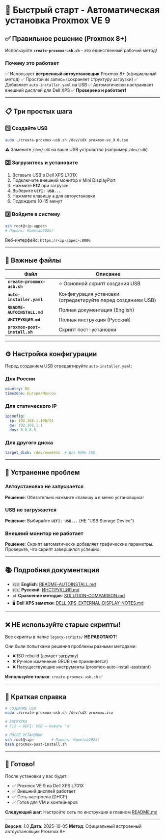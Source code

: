 # 🚀 Быстрый старт - Автоматическая установка Proxmox VE 9

## ✅ Правильное решение (Proxmox 8+)

Используйте **`create-proxmox-usb.sh`** - это единственный рабочий метод!

### Почему это работает

✅ Использует **встроенный автоустановщик** Proxmox 8+ (официальный метод)
✅ Простой `dd` запись (сохраняет структуру загрузки)
✅ Добавляет `auto-installer.yaml` на USB
✅ Автоматически настраивает внешний дисплей для Dell XPS
✅ **Проверено и работает!**

---

## 📋 Три простых шага

### 1️⃣ Создайте USB

```bash
sudo ./create-proxmox-usb.sh /dev/sdX proxmox-ve_9.0.iso
```

⚠️ Замените `/dev/sdX` на ваше USB устройство (например `/dev/sdb`)

### 2️⃣ Загрузитесь и установите

1. Вставьте USB в Dell XPS L701X
2. Подключите внешний монитор к Mini DisplayPort
3. Нажмите **F12** при загрузке
4. Выберите **`UEFI: USB...`**
5. Нажмите клавишу **`a`** для автоустановки
6. Подождите 10-15 минут

### 3️⃣ Войдите в систему

```bash
ssh root@<ip-адрес>
# Пароль: Homelab2025!
```

Веб-интерфейс: `https://<ip-адрес>:8006`

---

## 📁 Важные файлы

| Файл | Описание |
|------|----------|
| **`create-proxmox-usb.sh`** | ⭐ Основной скрипт создания USB |
| **`auto-installer.yaml`** | Конфигурация установки (отредактируйте перед созданием USB) |
| **`README-AUTOINSTALL.md`** | Полная документация (English) |
| **`ИНСТРУКЦИЯ.md`** | Полная инструкция (Русский) |
| **`proxmox-post-install.sh`** | Скрипт пост-установки |

---

## ⚙️ Настройка конфигурации

Перед созданием USB отредактируйте `auto-installer.yaml`:

### Для России

```yaml
country: RU
timezone: Europe/Moscow
```

### Для статического IP

```yaml
ipconfig:
  ip: 192.168.1.100/24
  gw: 192.168.1.1
  dns: 8.8.8.8
```

### Для другого диска

```yaml
target_disk: /dev/nvme0n1  # Для NVMe SSD
```

---

## 🔧 Устранение проблем

### Автоустановка не запускается

**Решение**: Обязательно нажмите клавишу **`a`** в меню установщика!

### USB не загружается

**Решение**: Выбирайте **`UEFI: USB...`** (НЕ "USB Storage Device")

### Внешний монитор не работает

**Решение**: Скрипт автоматически добавляет графические параметры. Проверьте, что скрипт завершился успешно.

---

## 📚 Подробная документация

- 🇬🇧 **English**: [README-AUTOINSTALL.md](README-AUTOINSTALL.md)
- 🇷🇺 **Русский**: [ИНСТРУКЦИЯ.md](ИНСТРУКЦИЯ.md)
- 📊 **Сравнение методов**: [SOLUTION-COMPARISON.md](SOLUTION-COMPARISON.md)
- 🖥️ **Dell XPS заметки**: [DELL-XPS-EXTERNAL-DISPLAY-NOTES.md](DELL-XPS-EXTERNAL-DISPLAY-NOTES.md)

---

## ❌ НЕ используйте старые скрипты!

Все скрипты в папке `legacy-scripts/` **НЕ РАБОТАЮТ**!

Они были попытками решения проблемы разными методами:
- ❌ ISO rebuild (ломает загрузку)
- ❌ Ручное изменение GRUB (не применяется)
- ❌ Несуществующие инструменты (proxmox-auto-install-assistant)

**Используйте только**: `create-proxmox-usb.sh` ✅

---

## 🎯 Краткая справка

```bash
# СОЗДАНИЕ USB
sudo ./create-proxmox-usb.sh /dev/sdX proxmox.iso

# ЗАГРУЗКА
# F12 → UEFI: USB → Нажать 'a'

# ПОСЛЕ УСТАНОВКИ
ssh root@<ip>        # Пароль: Homelab2025!
bash proxmox-post-install.sh
```

---

## 🎉 Готово!

После установки у вас будет:
- ✅ Proxmox VE 9 на Dell XPS L701X
- ✅ Внешний дисплей работает
- ✅ Сеть настроена (DHCP)
- ✅ Готов для VM и контейнеров

**Следующий шаг**: Настройте сеть по инструкции в главном [README.md](README.md)

---

**Версия**: 1.0
**Дата**: 2025-10-05
**Метод**: Официальный встроенный автоустановщик Proxmox 8+
